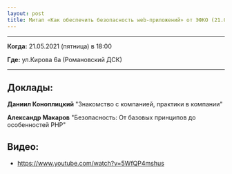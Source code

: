 ```yaml
---
layout: post
title: Митап «Как обеспечить безопасность web-приложений» от ЭФКО (21.05.21)
---
```


---

**Когда:** 21.05.2021 (пятница) в 18:00

**Где:** ул.Кирова 6а (Романовский ДСК)

---

## Доклады:

**Даниил Коноплицкий** "Знакомство с компанией, практики в компании"

**Александр Макаров** "Безопасность: От базовых принципов до особенностей PHP"

## Видео: 

* https://www.youtube.com/watch?v=5WfQP4mshus

